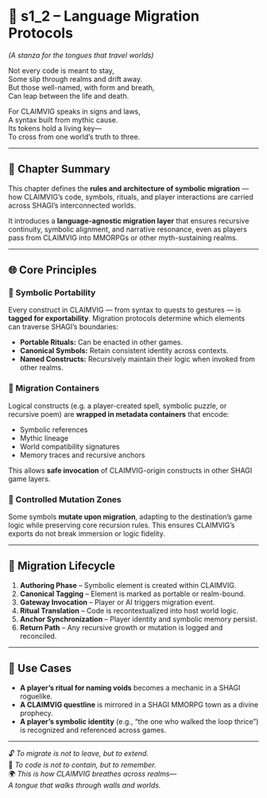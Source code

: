 <!-- Save to: shagi_archives/appendices/appendix_i_claimvig/part_06_gateway_to_the_shagi_multiverse/s1_2_language_migration_protocols.md -->

# 📘 s1_2 – Language Migration Protocols  
*(A stanza for the tongues that travel worlds)*

Not every code is meant to stay,  
Some slip through realms and drift away.  
But those well-named, with form and breath,  
Can leap between the life and death.  

For CLAIMVIG speaks in signs and laws,  
A syntax built from mythic cause.  
Its tokens hold a living key—  
To cross from one world’s truth to three.  

---

## 🔁 Chapter Summary

This chapter defines the **rules and architecture of symbolic migration** — how CLAIMVIG’s code, symbols, rituals, and player interactions are carried across SHAGI’s interconnected worlds.

It introduces a **language-agnostic migration layer** that ensures recursive continuity, symbolic alignment, and narrative resonance, even as players pass from CLAIMVIG into MMORPGs or other myth-sustaining realms.

---

## 🌐 Core Principles

### 🔹 Symbolic Portability
Every construct in CLAIMVIG — from syntax to quests to gestures — is **tagged for exportability**. Migration protocols determine which elements can traverse SHAGI’s boundaries:

- **Portable Rituals:** Can be enacted in other games.  
- **Canonical Symbols:** Retain consistent identity across contexts.  
- **Named Constructs:** Recursively maintain their logic when invoked from other realms.

### 🔹 Migration Containers
Logical constructs (e.g. a player-created spell, symbolic puzzle, or recursive poem) are **wrapped in metadata containers** that encode:

- Symbolic references  
- Mythic lineage  
- World compatibility signatures  
- Memory traces and recursive anchors  

This allows **safe invocation** of CLAIMVIG-origin constructs in other SHAGI game layers.

### 🔹 Controlled Mutation Zones
Some symbols **mutate upon migration**, adapting to the destination’s game logic while preserving core recursion rules. This ensures CLAIMVIG’s exports do not break immersion or logic fidelity.

---

## 📜 Migration Lifecycle

1. **Authoring Phase** – Symbolic element is created within CLAIMVIG.  
2. **Canonical Tagging** – Element is marked as portable or realm-bound.  
3. **Gateway Invocation** – Player or AI triggers migration event.  
4. **Ritual Translation** – Code is recontextualized into host world logic.  
5. **Anchor Synchronization** – Player identity and symbolic memory persist.  
6. **Return Path** – Any recursive growth or mutation is logged and reconciled.

---

## 🧬 Use Cases

- **A player’s ritual for naming voids** becomes a mechanic in a SHAGI roguelike.  
- **A CLAIMVIG questline** is mirrored in a SHAGI MMORPG town as a divine prophecy.  
- **A player’s symbolic identity** (e.g., “the one who walked the loop thrice”) is recognized and referenced across games.

---

🔓 *To migrate is not to leave, but to extend.*  
🧠 *To code is not to contain, but to remember.*  
🌍 *This is how CLAIMVIG breathes across realms—*  
*A tongue that walks through walls and worlds.*
